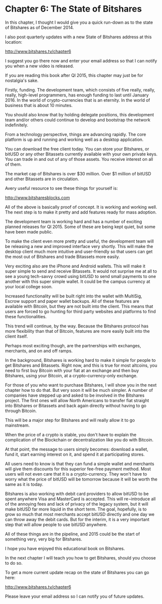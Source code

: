 # Chapter 6: The State of Bitshares

In this chapter, I thought I would give you a quick run-down as to the state of Bitshares as of December 2014.

I also post quarterly updates with a new State of Bitshares address at this location:

http://www.bitshares.tv/chapter6

I suggest you go there now and enter your email address so that I can notify you when a new video is released.

If you are reading this book after Ql 2015, this chapter may just be for nostalgia's sake.

Firstly, funding. The development team, which consists of five really, really, really, high-level programmers, has enough funding to last until January 2016. In the world of crypto-currencies that is an eternity. In the world of business that is about 10 minutes.

You should also know that by holding delegate positions, this development team and/or others could continue to develop and bootstrap the network indefinitely.

From a technology perspective, things are advancing rapidly. The core platform is up and running and working well as a desktop application.

You can download the free client today. You can store your Bitshares, or bitUSD or any other Bitassets currently available with your own private keys. You can trade in and out of any of those assets. You receive interest on all of them.

The market cap of Bitshares is over $30 million. Over $1 million of bitUSD and other Bitassets are in circulation.

Avery useful resource to see these things for yourself is:

http://www.bitsharesblocks.com

All of the above is basically proof of concept. It is working and working well. The next step is to make it pretty and add features ready for mass adoption.

The development team is working hard and has a number of exciting planned releases for Ql 2015. Some of these are being kept quiet, but some have been made public.

To make the client even more pretty and useful, the development team will be releasing a new and improved interface very shortly. This will make the desktop client much more intuitive and user-friendly so that users can get the most out of Bitshares and trade Bitassets more easily.

Very exciting also are the iPhone and Android wallets. This will make it super simple to send and receive Bitassets. It would not surprise me at all to see a young tech-savvy crowd using bitUSD to send small payments to one another with this super simple wallet. It could be the campus currency at your local college soon.

Increased functionality will be built right into the wallet with MultiSig, Escrow support and paper wallet backups. All of these features are available with Bitcoin, but they are not built into the client. This means that users are forced to go hunting for third party websites and platforms to find these functionalities.

This trend will continue, by the way. Because the Bitshares protocol has more flexibility than that of Bitcoin, features are more easily built into the client itself.

Perhaps most exciting though, are the partnerships with exchanges, merchants, and on and off ramps.

In the background, Bitshares is working hard to make it simple for people to get Bitshares and Bitassets. Right now, and this is true for most altcoins, you need to first buy Bitcoin with your fiat at an exchange and then buy Bitshares, using your Bitcoin, at a crypto-currency-only exchange.

For those of you who want to purchase Bitshares, I will show you in the next chapter how to do that. But very soon it will be much simpler. A number of companies have stepped up and asked to be involved in the Bitshares project. The first ones will allow North Americans to transfer fiat straight into Bitshares or Bitassets and back again directly without having to go through Bitcoin.

This will be a major step for Bitshares and will really allow it to go mainstream.

When the price of a crypto is stable, you don't have to explain the complication of the Blockchain or decentralization like you do with Bitcoin.

At that point, the message to users simply becomes: download a wallet, fund it, start earning interest on it, and spend it at participating stores.

All users need to know is that they can fund a simple wallet and merchants will give them discounts for this superior fee-free payment method. Most users will not even care that it is a crypto-currency. They won't have to worry what the price of bitUSD will be tomorrow because it will be worth the same as it is today.

Bitshares is also working with debit card providers to allow bitUSD to be spent anywhere Visa and MasterCard is accepted. This will re¬introduce all of the annoying fees and lack of privacy of the legacy system, but it will make bitUSD far more liquid in the short term. The goal, hopefully, is to grow so much that most merchants accept bitUSD directly and one day we can throw away the debit cards. But for the interim, it is a very important step that will allow people to use bitUSD anywhere.

All of these things are in the pipeline, and 2015 could be the start of something very, very big for Bitshares.

I hope you have enjoyed this educational book on Bitshares.

In the next chapter I will teach you how to get Bitshares, should you choose to do so.

To get a more current update recap on the state of Bitshares you can go here:

http://www.bitshares.tv/chapter6

Please leave your email address so I can notify you of future updates.
